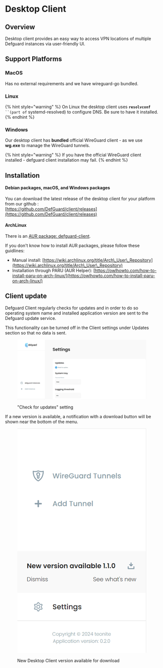 # Desktop Client

## Overview

Desktop client provides an easy way to access VPN locations of multiple Defguard instances via user-friendly UI.

## Support Platforms

### MacOS

Has no external requirements and we have wireguard-go bundled.

### Linux

{% hint style="warning" %}
On Linux the desktop client uses  **`resolvconf`**` ``(part of` systemd-resolved) to configure DNS. Be sure to have it installed.
{% endhint %}

### Windows

Our desktop client has **bundled** official WireGuard client - as we use **wg.exe** to manage the WireGuard tunnels.

{% hint style="warning" %}
If you have the official WireGuard client installed - defguard client installation may fail.
{% endhint %}

## Installation

#### Debian packages, macOS, and Windows packages

You can download the latest release of the desktop client for your platform from our github :\
&#x20;[https://github.com/DefGuard/client/releases](https://github.com/DefGuard/client/releases)

#### ArchLinux

There is an [AUR package](https://aur.archlinux.org/packages/defguard-client)[: defguard-client](https://aur.archlinux.org/packages/defguard-client).

If you don't know how to install AUR packages, please follow these guidlines:

* Manual install: [https://wiki.archlinux.org/title/Arch\_User\_Repository](https://wiki.archlinux.org/title/Arch\_User\_Repository)
* Installation through PARU (AUR Helper): [https://owlhowto.com/how-to-install-paru-on-arch-linux/](https://owlhowto.com/how-to-install-paru-on-arch-linux/)

## Client update

Defguard Client regularly checks for updates and in order to do so operating system name and installed application version are sent to the Defguard update service.

This functionality can be turned off in the Client settings under Updates section so that no data is sent.

<figure><img src="../../.gitbook/assets/defguard-client-settings-updates.png" alt=""><figcaption><p>"Check for updates" setting</p></figcaption></figure>

If a new version is available, a notification with a download button will be shown near the bottom of the menu.

<figure><img src="../../.gitbook/assets/defguard-client-new-release-available.png" alt=""><figcaption><p>New Desktop Client version available for download</p></figcaption></figure>
